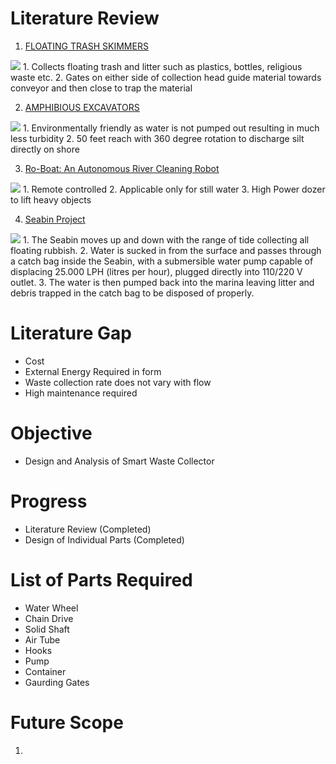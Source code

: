 
# **Literature Review**
  1. [FLOATING TRASH SKIMMERS](https://www.cleantecinfra.com/trash-skimming/)

  ![](https://static1.squarespace.com/static/5846d2c0e6f2e12d64d4ca6d/t/585a7499cd0f681882fc63a2/1482323098617/Ganga+-+Sangam.jpg)
    1. Collects floating trash and litter such as plastics, bottles, religious waste etc.
    2. Gates on either side of collection head guide material towards conveyor and then close to trap the material

  2. [AMPHIBIOUS EXCAVATORS](https://www.cleantecinfra.com/desilting/)

  ![](https://i.ytimg.com/vi_webp/bpEbv9kxAmY/maxresdefault.webp)
    1. Environmentally friendly as water is not pumped out resulting in much less turbidity
    2. 50 feet reach with 360 degree rotation to discharge silt directly on shore

  3. [Ro-Boat: An Autonomous River Cleaning Robot](https://youtu.be/j49T4-yNe80)

  ![](http://img.youtube.com/vi/j49T4-yNe80/sddefault.jpg)
    1. Remote controlled
    2. Applicable only for still water
    3. High Power dozer to lift heavy objects


  4. [Seabin Project](http://seabinproject.com/the-product/)

   ![](http://seabinproject.com/wp-content/uploads/Seabin_Project_V5_hybrid_in_action_bottle_380x272-295x220.png)
    1. The Seabin moves up and down with the range of tide collecting all floating rubbish.
    2. Water is sucked in from the surface and passes through a catch bag inside the Seabin, with a submersible water pump capable of displacing 25.000 LPH (litres per hour), plugged directly into 110/220 V outlet.
    3. The water is then pumped back into the marina leaving litter and debris trapped in the catch bag to be disposed of properly.

# **Literature Gap**

  - Cost
  - External Energy Required in form
  - Waste collection rate does not vary with flow
  - High maintenance required

# **Objective**

  - Design and Analysis of Smart Waste Collector

# **Progress**
  - Literature Review (Completed)
  - Design of Individual Parts (Completed)


# **List of Parts Required**
  - Water Wheel
  - Chain Drive
  - Solid Shaft
  - Air Tube
  - Hooks
  - Pump
  - Container
  - Gaurding Gates

# **Future Scope**
  1.
